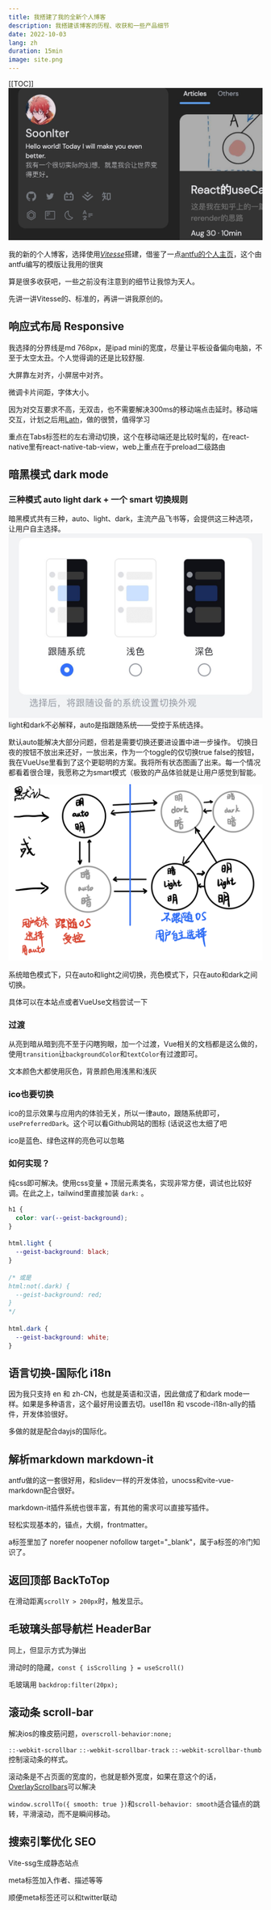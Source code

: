 ```yaml
---
title: 我搭建了我的全新个人博客
description: 我搭建该博客的历程、收获和一些产品细节
date: 2022-10-03
lang: zh
duration: 15min
image: site.png
---
```


[[TOC]]
<img src="/imgs/site.png"/>

我的新的个人博客，选择使用[*Vitesse*](https://github.com/antfu/vitesse)搭建，借鉴了一点[antfu的个人主页](https://antfu.me/)，这个由antfu编写的模版让我用的很爽

算是很多收获吧，一些之前没有注意到的细节让我惊为天人。

先讲一讲Vitesse的、标准的，再讲一讲我原创的。
## 响应式布局 Responsive
我选择的分界线是md 768px，是ipad mini的宽度，尽量让平板设备偏向电脑，不至于太空太丑。个人觉得调的还是比较舒服.

大屏靠左对齐，小屏居中对齐。

微调卡片间距，字体大小。

因为对交互要求不高，无双击，也不需要解决300ms的移动端点击延时。移动端交互，计划之后用[Lath](https://lath.dev/)，做的很赞，值得学习

重点在Tabs标签栏的左右滑动切换，这个在移动端还是比较时髦的，在react-native里有react-native-tab-view，web上重点在于preload二级路由


## 暗黑模式 dark mode
### 三种模式 auto light dark + 一个 smart 切换规则
暗黑模式共有三种，auto、light、dark，主流产品飞书等，会提供这三种选项，让用户自主选择。
![Lark dark](/imgs/dark.jpg)
light和dark不必解释，auto是指跟随系统——受控于系统选择。

默认auto能解决大部分问题，但若是需要切换还要进设置中进一步操作。
切换日夜的按钮不放出来还好，一放出来，作为一个toggle的仅切换true false的按钮，我在VueUse里看到了这个更聪明的方案。我将所有状态图画了出来。每一个情况都看着很合理，我愿称之为smart模式（极致的产品体验就是让用户感觉到智能。

![dark2](/imgs/dark2.png)

系统暗色模式下，只在auto和light之间切换，亮色模式下，只在auto和dark之间切换。

具体可以在本站点或者VueUse文档尝试一下
### 过渡
从亮到暗从暗到亮不至于闪瞎狗眼，加一个过渡，Vue相关的文档都是这么做的，使用`transition`让`backgroundColor`和`textColor`有过渡即可。

文本颜色大都使用灰色，背景颜色用浅黑和浅灰

### ico也要切换
ico的显示效果与应用内的体验无关，所以一律auto，跟随系统即可，`usePreferredDark`。这个可以看Github网站的图标 (话说这也太细了吧

ico是蓝色、绿色这样的亮色可以忽略

### 如何实现？
纯css即可解决。使用css变量 + 顶层元素类名，实现非常方便，调试也比较好调。在此之上，tailwind里直接加装 `dark:` 。

```css
h1 {
  color: var(--geist-background);
}

html.light {
  --geist-background: black;
}

/* 或是
html:not(.dark) {
  --geist-background: red;
}
*/

html.dark {
  --geist-background: white;
}
```

## 语言切换-国际化 i18n
因为我只支持 en 和 zh-CN，也就是英语和汉语，因此做成了和dark mode一样。如果是多种语言，这个最好用设置去切。useI18n 和 vscode-i18n-ally的插件，开发体验很好。

多做的就是配合dayjs的国际化。

## 解析markdown markdown-it
antfu做的这一套很好用，和slidev一样的开发体验，unocss和vite-vue-markdown配合很好。

markdown-it插件系统也很丰富，有其他的需求可以直接写插件。

轻松实现基本的，锚点，大纲，frontmatter。

a标签里加了 norefer noopener nofollow target="_blank"，属于a标签的冷门知识了。

## 返回顶部 BackToTop
在滑动距离`scrollY > 200px`时，触发显示。

## 毛玻璃头部导航栏 HeaderBar
同上，但显示方式为弹出

滑动时的隐藏，`const { isScrolling } = useScroll()`

毛玻璃用 `backdrop:filter(20px);`


## 滚动条 scroll-bar
解决ios的橡皮筋问题，`overscroll-behavior:none;`

`::-webkit-scrollbar`
`::-webkit-scrollbar-track`
`::-webkit-scrollbar-thumb`控制滚动条的样式。

滚动条是不占页面的宽度的，也就是额外宽度，如果在意这个的话，[OverlayScrollbars](https://github.com/KingSora/OverlayScrollbars)可以解决

`window.scrollTo({ smooth: true })`和`scroll-behavior: smooth`适合锚点的跳转，平滑滚动，而不是瞬间移动。

## 搜索引擎优化 SEO
Vite-ssg生成静态站点

meta标签加入作者、描述等等

顺便meta标签还可以和twitter联动
